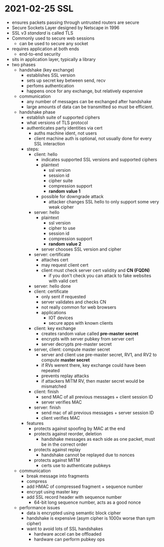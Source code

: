 # 2021-02-25 SSL

* ensures packets passing through untrusted routers are secure
* Secure Sockets Layer designed by Netscape in 1996
* SSL v3 *standard* is called TLS
* Commonly used to secure web sessions
  * can be used to secure any socket
* requires application at both ends
  * end-to-end security
* sits in application layer, typically a library
* two phases
  * handshake (key exchange)
    * establishes SSL version
    * sets up secret key between send, recv
    * perfoms authentication
    * happens once for any exchange, but relatively expensive
  * communication
    * any number of messages can be exchanged after handshake
    * large amounts of data can be transmitted so must be efficient.
  * handshake phase
    * establish suite of supported ciphers
    * what versions of TLS protocol
    * authenticates party identities via cert
      * auths machine ident, not users
      * client machine auth is optional, not usually done for every SSL interaction
    * steps:
      * client: hello
        * indicates supported SSL versions and supported ciphers
        * plaintext
          * ssl version
          * session id
          * cipher suite
          * compression support
          * **random value 1**
        * possible for downgrade attack
          * attacker changes SSL hello to only support some very weak cipher
      * server: hello
        * plaintext
          * ssl version
          * cipher to use
          * session id
          * compression support
          * **random value 2**
        * server chooses SSL version and cipher
      * server: certificate
        * attaches cert
        * may request client cert
        * client must check server cert validity and **CN (FQDN)**
          * if you don't check you can attack to fake websites with valid cert
      * server: hello done
      * client: certificate
        * only sent if requested
        * server validates and checks CN
        * not really common for web browsers
        * applications
          * IOT devices
          * secure apps with known clients
      * client: key exchange
        * creates random value called **pre-master secret**
        * encrypts with server pubkey from server cert
        * server decrypts pre-master secret
      * server, client: compute master secret
        * server and client use pre-master secret, RV1, and RV2 to compute **master secret**
        * if RVs werent there, key exchange could have been repeated
        * prevents replay attacks
        * if attackers MITM RV, then master secret would be mismatched
      * client: finish
        * send MAC of all previous messages + client session ID
        * server verifies MAC
      * server: finish
        * send mac of all previous messages + server session ID
        * client verifies MAC
    * features
      * protects against spoofing by MAC at the end
      * protects against reorder, deletion
        * handshake messages as each side as one packet, must be in the correct order
      * protects against replay
        * handshake cannot be replayed due to nonces
      * protects against MITM
        * certs use to authenticate pubkeys
  * communication
    * break message into fragments
    * compress
    * add HMAC of compressed fragment + sequence number
    * encrypt using master key
    * add SSL record header with sequence number
      * 64-bit long sequence number, acts as a good nonce
  * performance issues
    * data is encrypted using semantic block cipher
    * handshake is expensive (asym cipher is 1000x worse than sym cipher)
    * want to avoid lots of SSL handshakes
      * hardware accel can be offloaded
      * hardware can perform pubkey ops